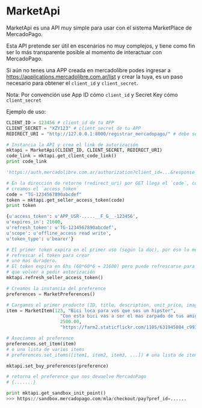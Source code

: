 MarketApi
=========

MarketApi es una API muy simple para usar con el sistema MarketPlace de MercadoPago.

Esta API pretende ser útil en escenarios no muy complejos, y tiene como fin ser lo más
transparente posible al momento de interactuar con MercadoPago.

Si aún no tenes una APP creada en mercadolibre podes ingresar a 
https://applications.mercadolibre.com.ar/list
y crear la tuya, es un paso necesario para obtener el `client_id` y `client_secret`.

Nota: Por convención use App ID cómo `client_id` y Secret Key cómo `client_secret`

Ejemplo de uso:

```python
CLIENT_ID = 123456 # client_id de tu APP
CLIENT_SECRET = "XZY123" # client_secret de tu APP
REDIRECT_URI = "http://127.0.0.1:8000/registrar_mercadopago/" # debe ser la misma URI que registraste en tu APP

# Instancia la API y crea el link de autorización
mktapi = MarketApi(CLIENT_ID, CLIENT_SECRET, REDIRECT_URI)
code_link = mktapi.get_client_code_link()
print code_link

'https://auth.mercadolibre.com.ar/authorization?client_id=...&response_type=code&platform_id=mp&redirect_uri=http://127.0.0.1:8000/registrar_mercadopago/'

# En la dirección de retorno (redirect_uri) por GET llega el `code`, con éste 
# creamos el `access_token`
code = "TG-1234567890abcdef"
token = mktapi.get_seller_access_token(code)
print token

{u'access_token': u'APP_USR-.....__F_G__-123456',
u'expires_in': 21600,
u'refresh_token': u'TG-1234567890abcdef',
u'scope': u'offline_access read write',
u'token_type': u'bearer'}

# El primer token expira en el primer uso (según la doc), por eso lo mejor es 
# refrescar el token para crear 
# uno mas duradero.
# El token expira en 6hs (60*60*6 = 21600) pero puede refrescarse para no tener 
# que volver a pedir autorización
mktapi.refresh_seller_access_token()

# Creamos la instancia del preference
preferences = MarketPreferences()

# Cargamos el primer producto (ID, title, description, unit_price, image_url)
item = MarketItem(123, "Bici loca para vos que sos un hipster", 
                    "Con esta bici vas a ser el mas zarpado de tus amigos hipsters!", 
                    2500.00, 
                    "https://farm2.staticflickr.com/1105/631945084_c9930a4fb0_o.jpg")

# Asociamos al preference
preferences.set_item(item)
# o una lista de varios items
# preferences.set_items([item1, item2, item3, ...]) # una lista de items

mktapi.set_buy_preferences(preference)

# retorna el preference que nos devuelve MercadoPago
# {.......}

print mktapi.get_sandbox_init_point()
>>> https://sandbox.mercadopago.com/mla/checkout/pay?pref_id=......
```
